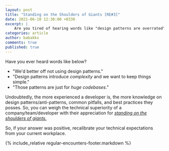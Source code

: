 ```yaml
---
layout: post
title: "Standing on the Shoulders of Giants [RE#3]"
date: 2021-06-10 12:30:00 +0330
excerpt: |
    Are you tired of hearing words like "design patterns are overrated" or "things get complicated that way" too?
categories: article
author: babakks
comments: true
published: true
---
```


Have you ever heard words like below?

- "We'd better off not using design patterns."
- "Design patterns introduce *complexity* and we want to keep things simple."
- "Those patterns are just for *huge codebases*."

Undoubtedly, the more experienced a developer is, the more knowledge on design patterns/anti-patterns, common pitfalls, and best practices they posses. So, you can weigh the technical superiority of a company/team/developer with their appreciation for [*standing on the shoulders of giants.*][standing]

So, if your answer was positive, recalibrate your technical expectations from your current workplace.

[standing]: https://en.m.wikipedia.org/wiki/Standing_on_the_shoulders_of_giants

{% include_relative regular-encounters-footer.markdown %}
